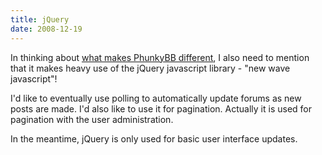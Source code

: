 ```yaml
---
title: jQuery
date: 2008-12-19
---
```

In thinking about <a href="http://www.phunkybb.com/blog/2008/10/what-makes-phunkybb-different.html">what makes PhunkyBB different</a>, I also need to mention that it makes heavy use of the jQuery javascript library - "new wave javascript"!

I'd like to eventually use polling to automatically update forums as new posts are made. I'd also like to use it for pagination. Actually it is used for pagination with the user administration.

In the meantime, jQuery is only used for basic user interface updates.

